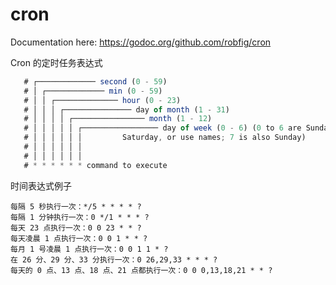 # cron

Documentation here: https://godoc.org/github.com/robfig/cron

Cron 的定时任务表达式
```javascript
   # ┌───────────── second (0 - 59)
   # │ ┌───────────── min (0 - 59)
   # │ │ ┌────────────── hour (0 - 23)
   # │ │ │ ┌─────────────── day of month (1 - 31)
   # │ │ │ │ ┌──────────────── month (1 - 12)
   # │ │ │ │ │ ┌───────────────── day of week (0 - 6) (0 to 6 are Sunday to
   # │ │ │ │ │ │         Saturday, or use names; 7 is also Sunday)
   # │ │ │ │ │ │
   # │ │ │ │ │ │
   # * * * * * * command to execute
```

时间表达式例子
```
每隔 5 秒执行一次：*/5 * * * * ?
每隔 1 分钟执行一次：0 */1 * * * ?
每天 23 点执行一次：0 0 23 * * ?
每天凌晨 1 点执行一次：0 0 1 * * ?
每月 1 号凌晨 1 点执行一次：0 0 1 1 * ?
在 26 分、29 分、33 分执行一次：0 26,29,33 * * * ?
每天的 0 点、13 点、18 点、21 点都执行一次：0 0 0,13,18,21 * * ?
```